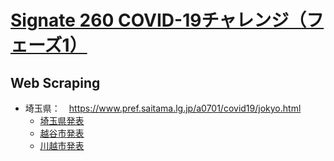 # [Signate 260 COVID-19チャレンジ（フェーズ1）](https://signate.jp/competitions/260/discussions)

## Web Scraping

* 埼玉県：　https://www.pref.saitama.lg.jp/a0701/covid19/jokyo.html
  * [埼玉県発表](web_scraping/11-pref-saitama.ipynb)
  * [越谷市発表](web_scraping/11-city-koshigaya.ipynb)
  * [川越市発表](web_scraping/11-city-kawagoe.ipynb)
